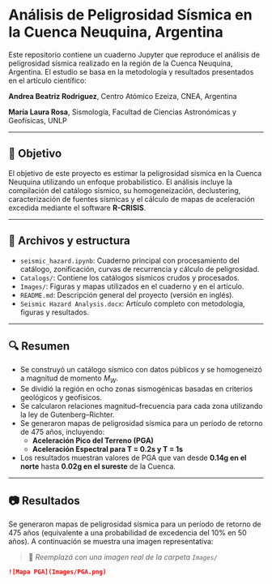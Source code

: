 # Análisis de Peligrosidad Sísmica en la Cuenca Neuquina, Argentina

Este repositorio contiene un cuaderno Jupyter que reproduce el análisis de peligrosidad sísmica realizado en la región de la Cuenca Neuquina, Argentina. El estudio se basa en la metodología y resultados presentados en el artículo científico:

**Andrea Beatriz Rodriguez**, Centro Atómico Ezeiza, CNEA, Argentina  

**María Laura Rosa**, Sismología, Facultad de Ciencias Astronómicas y Geofísicas, UNLP

---

## 📌 Objetivo

El objetivo de este proyecto es estimar la peligrosidad sísmica en la Cuenca Neuquina utilizando un enfoque probabilístico. El análisis incluye la compilación del catálogo sísmico, su homogeneización, declustering, caracterización de fuentes sísmicas y el cálculo de mapas de aceleración excedida mediante el software **R-CRISIS**.

---

## 📁 Archivos y estructura

- `seismic_hazard.ipynb`: Cuaderno principal con procesamiento del catálogo, zonificación, curvas de recurrencia y cálculo de peligrosidad.
- `Catalogs/`: Contiene los catálogos sísmicos crudos y procesados.
- `Images/`: Figuras y mapas utilizados en el cuaderno y en el artículo.
- `README.md`: Descripción general del proyecto (versión en inglés).
- `Seismic Hazard Analysis.docx`: Artículo completo con metodología, figuras y resultados.

---

## 🔍 Resumen

- Se construyó un catálogo sísmico con datos públicos y se homogeneizó a magnitud de momento $M_W$.
- Se dividió la región en ocho zonas sismogénicas basadas en criterios geológicos y geofísicos.
- Se calcularon relaciones magnitud–frecuencia para cada zona utilizando la ley de Gutenberg–Richter.
- Se generaron mapas de peligrosidad sísmica para un período de retorno de 475 años, incluyendo:
  - **Aceleración Pico del Terreno (PGA)**
  - **Aceleración Espectral para T = 0.2s y T = 1s**
- Los resultados muestran valores de PGA que van desde **0.14g en el norte** hasta **0.02g en el sureste** de la Cuenca.

---

## 📷 Resultados

Se generaron mapas de peligrosidad sísmica para un período de retorno de 475 años (equivalente a una probabilidad de excedencia del 10% en 50 años). A continuación se muestra una imagen representativa:

> 📌 *Reemplazá con una imagen real de la carpeta `Images/`*

```markdown
![Mapa PGA](Images/PGA.png)
